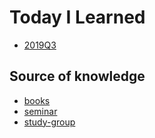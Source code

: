 # Today I Learned
- [2019Q3](til/2019q3.md)



## Source of knowledge

- [books](books/books.md)
- [seminar](seminar/seminar.md)
- [study-group](study-group/sutdy-group.md)
